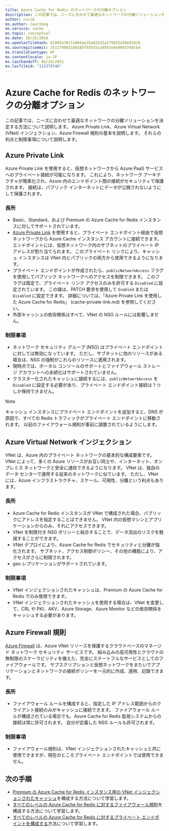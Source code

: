 ```yaml
---
title: Azure Cache for Redis のネットワークの分離オプション
description: この記事では、ニーズに合わせて最適なネットワークの分離ソリューションを決定する方法について説明します。 Azure Private Link、Azure Virtual Network (VNet) インジェクション、Azure Firewall 規則の基本を、その利点と制限事項とともに説明します。
author: curib
ms.author: cauribeg
ms.service: cache
ms.topic: conceptual
ms.date: 10/15/2020
ms.openlocfilehash: 61865a38cfa96dae35a02b25a1f5025438e91816
ms.sourcegitcommit: 351279883100285f935d3ca9562e9a99d3744cbd
ms.translationtype: HT
ms.contentlocale: ja-JP
ms.lasthandoff: 06/19/2021
ms.locfileid: "112379746"
---
```

# <a name="azure-cache-for-redis-network-isolation-options"></a>Azure Cache for Redis のネットワークの分離オプション

この記事では、ニーズに合わせて最適なネットワークの分離ソリューションを決定する方法について説明します。 Azure Private Link、Azure Virtual Network (VNet) インジェクション、Azure Firewall 規則の基本を説明します。 それらの利点と制限事項について説明します。  

## <a name="azure-private-link"></a>Azure Private Link

Azure Private Link を使用すると、仮想ネットワークから Azure PaaS サービスへのプライベート接続が可能になります。 これにより、ネットワーク アーキテクチャが簡素化され、Azure 内のエンドポイント間の接続がセキュリティで保護されます。 接続は、パブリック インターネットにデータが公開されないようにして保護されます。

### <a name="advantages"></a>長所

* Basic、Standard、および Premium の Azure Cache for Redis インスタンスに対してサポートされています。
* [Azure Private Link](../private-link/private-link-overview.md) を使用すると、プライベート エンドポイント経由で仮想ネットワークから Azure Cache インスタンス アカウントに接続できます。 エンドポイントには、仮想ネットワーク内のサブネットのプライベート IP アドレスが割り当てられます。 このプライベート リンクにより、キャッシュ インスタンスは VNet 内とパブリックの両方から使用できるようになります。  
* プライベート エンドポイントが作成されたら、`publicNetworkAccess` フラグを使用してパブリック ネットワークへのアクセスを制限できます。 このフラグは既定で、プライベート リンク アクセスのみを許可する `Disabled` に設定されています。 この値は、PATCH 要求を使用して `Enabled` または `Disabled` に設定できます。 詳細については、「Azure Private Link を使用した Azure Cache for Redis」 (cache-private-link.md) を参照してください。
* 外部キャッシュの依存関係はすべて、VNet の NSG ルールには影響しません。

### <a name="limitations"></a>制限事項

* ネットワーク セキュリティ グループ (NSG) はプライベート エンドポイントに対しては無効になっています。 ただし、サブネットに他のリソースがある場合は、NSG の強制がこれらのリソースに適用されます。
* 現時点では、ポータル コンソールのサポートとファイアウォール ストレージ アカウントへの永続化はサポートされていません。 
* クラスター化されたキャッシュに接続するには、`publicNetworkAccess` を `Disabled` に設定する必要があり、プライベート エンドポイント接続は 1 つしか保持できません。

> [!NOTE]
> キャッシュ インスタンスにプライベート エンドポイントを追加すると、DNS が原因で、すべての Redis トラフィックがプライベート エンドポイントに移動されます。
> 以前のファイアウォール規則が事前に調整されているようにします。  

## <a name="azure-virtual-network-injection"></a>Azure Virtual Network インジェクション

VNet は、Azure 内のプライベート ネットワークの基本的な構成要素です。 VNet によって、多くの Azure リソースがお互い同士や、インターネット、オンプレミス ネットワークと安全に通信できるようになります。 VNet は、独自のデータ センターで運用する従来のネットワークに似ています。 ただし、VNet には、Azure インフラストラクチャ、スケール、可用性、分離という利点もあります。

### <a name="advantages"></a>長所

* Azure Cache for Redis インスタンスが VNet で構成された場合、パブリックにアドレスを指定することはできません。 VNet 内の仮想マシンとアプリケーションからのみ、それにアクセスできます。  
* VNet を制限付き NSG ポリシーと結合することで、データ流出のリスクを軽減することができます。
* VNet デプロイにより、Azure Cache for Redis でセキュリティと分離が強化されます。 サブネット、アクセス制御ポリシー、その他の機能により、アクセスがさらに制限されます。
* geo レプリケーションがサポートされています。

### <a name="limitations"></a>制限事項

* VNet インジェクションされたキャッシュは、Premium の Azure Cache for Redis でのみ使用できます。
* VNet インジェクションされたキャッシュを使用する場合は、VNet を変更して、CRL や PKI、AKV、Azure Storage、Azure Monitor などの依存関係をキャッシュする必要があります。  

## <a name="azure-firewall-rules"></a>Azure Firewall 規則

[Azure Firewall](../firewall/overview.md) は、Azure VNet リソースを保護するクラウドベースのマネージド ネットワーク セキュリティ サービスです。 組み込みの高可用性とクラウドの無制限のスケーラビリティを備えた、完全にステートフルなサービスとしてのファイアウォールです。 サブスクリプションと仮想ネットワークをまたいでアプリケーションとネットワークの接続ポリシーを一元的に作成、適用、記録できます。  

### <a name="advantages"></a>長所

* ファイアウォール ルールを構成すると、指定した IP アドレス範囲からのクライアント接続のみがキャッシュに接続できます。 ファイアウォール ルールが構成されている場合でも、Azure Cache for Redis 監視システムからの接続は常に許可されます。 自分が定義した NSG ルールも許可されます。  

### <a name="limitations"></a>制限事項

* ファイアウォール規則は、VNet インジェクションされたキャッシュと共に使用できますが、現在のところプライベート エンドポイントでは使用できません。

## <a name="next-steps"></a>次の手順

* [Premium の Azure Cache for Redis インスタンス用の VNet インジェクションされたキャッシュ](cache-how-to-premium-vnet.md)を構成する方法について学習します。
* [すべてのレベルの Azure Cache for Redis に対するファイアウォール規則](cache-configure.md#firewall)を構成する方法について学習します。
* [すべてのレベルの Azure Cache for Redis に対するプライベート エンドポイントを構成する](cache-private-link.md)方法について学習します。
